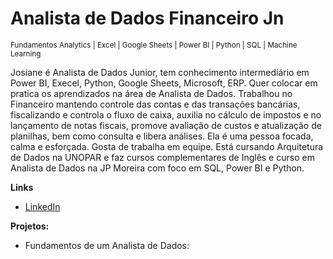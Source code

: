 # Analista de Dados Financeiro Jn 
<sub> Fundamentos Analytics | Excel | Google Sheets | Power BI | Python | SQL | Machine Learning </sub>

Josiane é Analista de Dados Junior, tem conhecimento intermediário em Power BI, Execel, Python, Google Sheets, Microsoft, ERP. 
Quer colocar em pratica os aprendizados na área de Analista de Dados.
Trabalhou no Financeiro mantendo controle das contas e das transações bancárias, fiscalizando e controla o fluxo de caixa, auxilia no cálculo de impostos e no lançamento de notas fiscais, promove avaliação de custos e atualização de planilhas, bem como consulta e libera análises.
Ela é uma pessoa focada, calma e esforçada. Gosta de trabalha em equipe.
Está cursando Arquitetura de Dados na UNOPAR e faz cursos complementares de Inglês e curso em Analista de Dados na JP Moreira com foco em SQL, Power BI e Python.

**Links**
* [LinkedIn](https://www.linkedin.com/in/josianelqlima) 

**Projetos:**
* Fundamentos de um Analista de Dados: 
